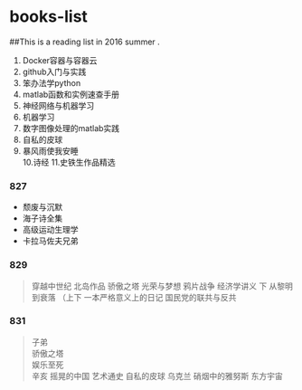 # books-list
##This is a reading list in 2016 summer .
1. Docker容器与容器云 
2. github入门与实践 
3. 笨办法学python 
4. matlab函数和实例速查手册 
5. 神经网络与机器学习 
6. 机器学习 
7. 数字图像处理的matlab实践  
8. 自私的皮球 
9. 暴风雨使我安睡  
10.诗经 
11.史铁生作品精选

### 827 
- 颓废与沉默 
- 海子诗全集 
- 高级运动生理学 
- 卡拉马佐夫兄弟

### 829 
> 穿越中世纪 
> 北岛作品 
> 骄傲之塔 
> 光荣与梦想 
> 鸦片战争 
> 经济学讲义 下 
> 从黎明到衰落 （上下  一本严格意义上的日记  国民党的联共与反共

### 831
> 子弟   
> 骄傲之塔   
> 娱乐至死    
> 辛亥 摇晃的中国  艺术通史  自私的皮球  乌克兰 硝烟中的雅努斯  东方宇宙
